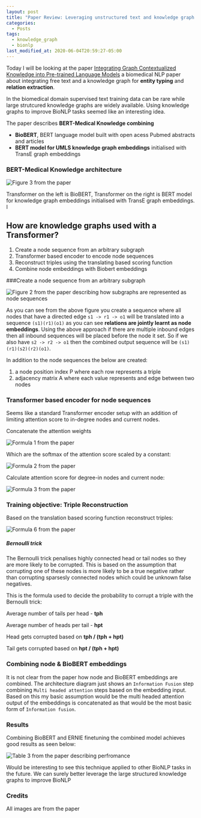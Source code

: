 ```yaml
---
layout: post
title: "Paper Review: Leveraging unstructured text and knowledge graph embeddings for BioNLP"
categories:
  - Posts
tags:
  - knowledge_graph
  - bionlp
last_modified_at: 2020-06-04T20:59:27-05:00
---
```






Today I will be looking at the paper [Integrating Graph Contextualized Knowledge into Pre-trained Language Models](https://arxiv.org/abs/1912.00147) a biomedical NLP paper about integrating free text and a knowledge graph for **entity typing** and **relation extraction**.

In the biomedical domain supervised text training data can be rare while large strutcured knowledge graphs are widely available. Using knowledge graphs to improve BioNLP tasks seemed like an interesting idea.

The paper describes **BERT-Medical Knowledge combining**

* **BioBERT**, BERT language model built with open acess Pubmed abstracts and articles
* **BERT model for UMLS knowledge graph embeddings** initialised with TransE graph embeddings



### BERT-Medical Knowledge architecture

![Figure 3 from the paper](/assets/bert_mk_model_overview.png)

Transformer on the left is BioBERT, Transformer on the right is BERT model for knowledge graph embeddings initialised with TransE graph embeddings. I

## How are knowledge graphs used with a Transformer?



1. Create a node sequence from an arbitrary subgraph
2. Transformer based encoder to encode node sequences
3. Reconstruct triples using the translating based scoring function 
4. Combine node embeddings with Biobert embeddings



###Create a node sequence from an arbitrary subgraph

![Figure 2 from the paper describing how subgraphs are represented as node sequences](/assets/subgraph_to_node_sequence.png)

As you can see from the above figure you create a sequence where all nodes that have a directed edge `s1 -> r1 -> o1` will be translated into a sequence `(s1)(r1)(o1)` as you can see **relations are jointly learnt as node embeddings**. Using the above approach if there are multiple inbound edges then all inbound sequences will be placed before the node it set. So if we also have `s2 -> r2 -> o1` then the combined output sequence will be  `(s1)(r1)(s2)(r2)(o1)`. 

In addition to the node sequences the below are created:

1. a node position index P where each row represents a triple
2. adjacency matrix A where each value represents and edge between two nodes



### Transformer based encoder for node sequences

Seems like a standard Transformer encoder setup with an addition of limiting attention score to in-degree nodes and current nodes.



Concatenate the attention weights

![Formula 1 from the paper](/assets/kg_embeddings_transformer_fomula1.png)

Which are the softmax of the attention score scaled by a constant:

![Formula 2 from the paper](/assets/kg_embeddings_transformer_fomula2.png)

Calculate attention score for degree-in nodes and current node:

![Formula 3 from the paper](/assets/kg_embeddings_transformer_fomula3.png)



### Training objective: Triple Reconstruction

Based on the translation based scoring function reconstruct triples:

![Formula 6 from the paper](/assets/triple_restoration.png)

##### Bernoulli trick

The Bernoulli trick penalises highly connected head or tail nodes so they are more likely to be corrupted. This is based on the assumption that corrupting one of these nodes is more likely to be a true negative rather than corrupting sparsesly connected nodes which could be unknown false negatives.



This is the formula used to decide the probability to corrupt a triple with the Bernoulli trick:

Average number of tails per head - **tph**

Average number of heads per tail - **hpt**

Head gets corrupted based on **tph / (tph + hpt)**

Tail gets corrupted based on **hpt / (tph + hpt)**



### Combining node & BioBERT embeddings

It is not clear from the paper how node and BioBERT embeddings are combined. The architecture diagram just shows an `Information Fusion` step combining `Multi headed attention` steps based on the embedding input. Based on this my basic assumption would be the multi headed attention output of the embeddings is concatenated as that would be the most basic form of `Information fusion`.



### Results

Combining BioBERT and ERNIE finetuning the combined model achieves good results as seen below:

![Table 3 from the paper describing perfromance](/assets/rel_extraction_and_entity_typing.png)

Would be interesting to see this technique applied to other BioNLP tasks in the future. We can surely better leverage the large structured knowledge graphs to improve BioNLP



### Credits

All images are from the paper